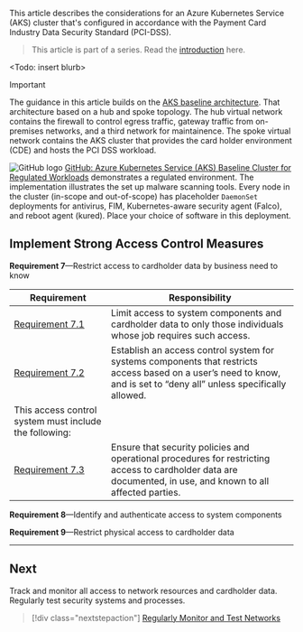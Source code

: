 This article describes the considerations for an Azure Kubernetes Service (AKS) cluster that's configured in accordance with the Payment Card Industry Data Security Standard (PCI-DSS).

> This article is part of a series. Read the [introduction](aks-pci-intro.yml) here.

<Todo: insert blurb>

> [!IMPORTANT]
>
> The guidance in this article builds on the [AKS baseline architecture](/azure/architecture/reference-architectures/containers/aks/secure-baseline-aks). That architecture based on a hub and spoke topology. The hub virtual network contains the firewall to control egress traffic, gateway traffic from on-premises networks, and a third network for maintainence. The spoke virtual network contains the AKS cluster that provides the card holder environment (CDE) and hosts the PCI DSS workload. 
>
> ![GitHub logo](../../../_images/github.png) [GitHub: Azure Kubernetes Service (AKS) Baseline Cluster for Regulated Workloads](https://github.com/mspnp/aks-baseline-regulated) demonstrates a regulated environment. The implementation illustrates the set up malware scanning tools. Every node in the cluster (in-scope and out-of-scope) has placeholder `DaemonSet` deployments for antivirus, FIM, Kubernetes-aware security agent (Falco), and reboot agent (kured). Place your choice of software in this deployment.

## Implement Strong Access Control Measures

**Requirement 7**&mdash;Restrict access to cardholder data by business need to know

|Requirement|Responsibility|
|---|---|
|[Requirement 7.1](#requirement-71)|Limit access to system components and cardholder data to only those individuals whose job requires such access.|
|[Requirement 7.2](#requirement-72)|Establish an access control system for systems components that restricts access based on a user’s need to know, and is set to “deny all” unless specifically allowed.
This access control system must include the following:|
|[Requirement 7.3](#requirement-73)|Ensure that security policies and operational procedures for restricting access to cardholder data are documented, in use, and known to all affected parties.|


**Requirement 8**&mdash;Identify and authenticate access to system components

**Requirement 9**&mdash;Restrict physical access to cardholder data
***

## Next
Track and monitor all access to network resources and cardholder data. Regularly test security systems and processes.

> [!div class="nextstepaction"]
> [Regularly Monitor and Test Networks](aks-pci-monitor.yml)